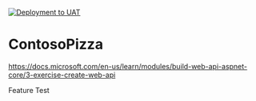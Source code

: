 [![Deployment to UAT](https://github.com/david-iaggbs/ContosoPizza/actions/workflows/deploy-uat.yml/badge.svg)](https://github.com/david-iaggbs/ContosoPizza/actions/workflows/deploy-uat.yml)

# ContosoPizza
 https://docs.microsoft.com/en-us/learn/modules/build-web-api-aspnet-core/3-exercise-create-web-api
 
 Feature Test
